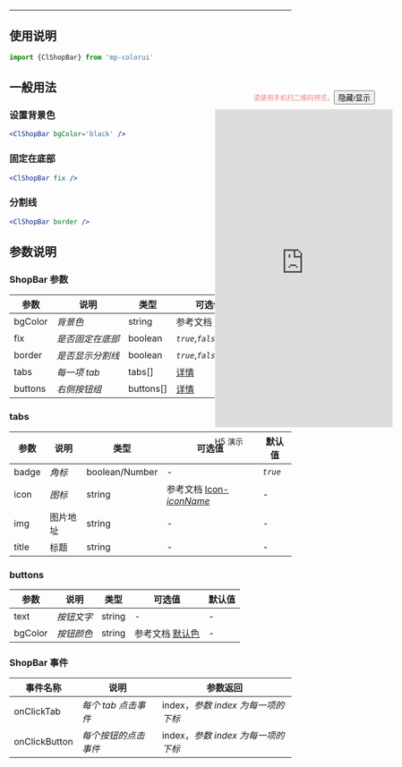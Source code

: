 ****

## 使用说明

```jsx
import {ClShopBar} from 'mp-colorui'
```



## 一般用法

### 设置背景色

```jsx
<ClShopBar bgColor='black' />
```

### 固定在底部

```jsx
<ClShopBar fix />
```

### 分割线

```jsx
<ClShopBar border />
```



## 参数说明

### ShopBar 参数

| 参数    | 说明             | 类型      | 可选值                           | 默认值    |
| ------- | ---------------- | --------- | -------------------------------- | --------- |
| bgColor | *背景色*         | string    | 参考文档 [默认色](/home/color)   | *`white`* |
| fix     | *是否固定在底部* | boolean   | *`true`*,*`false`*               | *`false`* |
| border  | *是否显示分割线* | boolean   | *`true`*,*`false`*               | *`false`* |
| tabs    | *每一项 tab*     | tabs[]    | [详情](/view/shopBar?id=tabs)    | []        |
| buttons | *右侧按钮组*     | buttons[] | [详情](/view/shopBar?id=buttons) | []        |

### tabs

| 参数  | 说明     | 类型           | 可选值                                             | 默认值   |
| ----- | -------- | -------------- | -------------------------------------------------- | -------- |
| badge | *角标*   | boolean/Number | -                                                  | *`true`* |
| icon  | *图标*   | string         | 参考文档 [Icon-*iconName*](/base/icon?id=iconname) | -        |
| img   | 图片地址 | string         | -                                                  | -        |
| title | 标题     | string         | -                                                  | -        |



### buttons

| 参数    | 说明       | 类型   | 可选值                         | 默认值 |
| ------- | ---------- | ------ | ------------------------------ | ------ |
| text    | *按钮文字* | string | -                              | -      |
| bgColor | *按钮颜色* | string | 参考文档 [默认色](/home/color) | -      |



### ShopBar 事件

| 事件名称      | 说明                 | 参数返回                           |
| ------------- | -------------------- | ---------------------------------- |
| onClickTab    | *每个 tab 点击事件*  | index，*参数 index 为每一项的下标* |
| onClickButton | *每个按钮的点击事件* | index，*参数 index 为每一项的下标* |

<div style="position: fixed; right:10px; top: 5%">
<div style="width: 355px; display: flex; flex-wrap: wrap; justify-content: center; align-items: center; font-size: 12px; color: lightcoral"><p>请使用手机扫二维码预览。</p>
	<button id='showDemo'> 隐藏/显示 </button></div>
<iframe id='iframe' style="border: 1px solid antiquewhite" src="https://yinliangdream.github.io/mp-colorui-h5-demo/#/pages/components/shopBar/index" height="568" width="316"></iframe>
<div>
		<p>H5 演示</p>
		<div id='qrcode'></div>
	</div>
</div>

<script>
	new Vue({
		el: '#main',
		mounted() {
			setTimeout(() => {
				const id = document.getElementById("qrcode");
				new QRCode(id, {
					text: "https://yinliangdream.github.io/mp-colorui-h5-demo/#/pages/components/shopBar/index",
					width: 128,
					height: 128,
					colorDark : "#000000",
					colorLight : "#ffffff",
					correctLevel : QRCode.CorrectLevel.H
				});
				document.querySelector('#showDemo').onclick = function() {
					document.querySelector('#iframe').style.visibility = document.querySelector('#iframe').style.visibility === 'hidden' ? '' : 'hidden';
				}
			});
		}
	})
</script>
